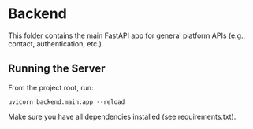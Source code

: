 # Backend

This folder contains the main FastAPI app for general platform APIs (e.g., contact, authentication, etc.).

## Running the Server

From the project root, run:

```
uvicorn backend.main:app --reload
```

Make sure you have all dependencies installed (see requirements.txt). 